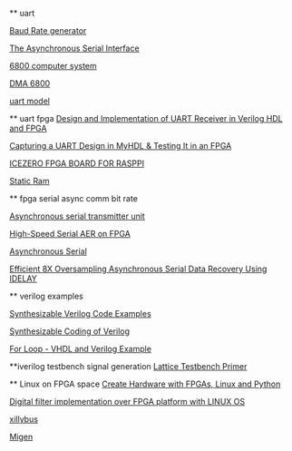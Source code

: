 ** uart

[Baud Rate generator](http://www.6502.org/users/dieter/uart/uart_3.htm)

[The Asynchronous Serial Interface](http://alanclements.org/serialio.html)


[6800 computer system](http://www.swtpc.com/mholley/Notebook/Notebook_Index.htm)

[DMA 6800](https://etd.ohiolink.edu/rws_etd/document/get/ohiou1182535952/inline)

[uart model](https://www.doulos.com/knowhow/verilog_designers_guide/models/)

** uart fpga
[Design and Implementation of UART Receiver in Verilog HDL and FPGA](http://electrotech99.blogspot.com.ar/2011/05/design-and-implementation-of-uart.html)


[Capturing a UART Design in MyHDL & Testing It in an FPGA](https://www.eetimes.com/author.asp?doc_id=1323837&page_number=2)

[ICEZERO FPGA BOARD FOR RASPPI](https://blackmesalabs.wordpress.com/2017/02/07/icezero-fpga-board-for-rasppi/)

[Static Ram](http://www-inst.eecs.berkeley.edu/~cs150/fa05/Lectures/11-SDRAMx6.pdf)

** fpga serial async comm bit rate

[Asynchronous serial transmitter unit](https://github.com/FPGAwars/FPGA-peripherals/wiki/Asynchronous-serial-transmitter-unit)

[High-Speed Serial AER on FPGA](http://heim.ifi.uio.no/~hafliger/publications/ISCAS2007/serial_aer.pdf)	

[Asynchronous Serial](https://embeddedmicro.com/blogs/tutorials/asynchronous-serial)

[Efficient 8X Oversampling Asynchronous Serial Data Recovery Using IDELAY](https://www.xilinx.com/support/documentation/application_notes/xapp861.pdf)

** verilog examples

[Synthesizable Verilog Code Examples](http://www.ee.bgu.ac.il/~digivlsi/slides/VerilogCodingStyle_3_2.pdf)

[Synthesizable Coding of Verilog](http://www.ee.ncu.edu.tw/~jfli/vlsidi/lecture/Verilog-2012.pdf)

[For Loop - VHDL and Verilog Example](https://www.nandland.com/vhdl/examples/example-for-loop.html)


**iverilog testbench signal generation
[Lattice Testbench Primer](https://people.ece.cornell.edu/land/courses/ece5760/Verilog/LatticeTestbenchPrimer.pdf)

** Linux on FPGA space
[Create Hardware with FPGAs, Linux and Python](https://linux.conf.au/programme/miniconfs/fpga/)

[Digital filter implementation over FPGA platform with LINUX OS](https://ac.els-cdn.com/S187770581201819X/1-s2.0-S187770581201819X-main.pdf?_tid=78911f82-d1c4-412f-9209-1fa67b0c4bb7&acdnat=1527735926_a9a61a494794f850cd72f11662ac9e6e)

[xillybus](http://xillybus.com/tutorials/vivado-hls-c-fpga-howto-1)

[Migen](https://m-labs.hk/migen/index.html)


